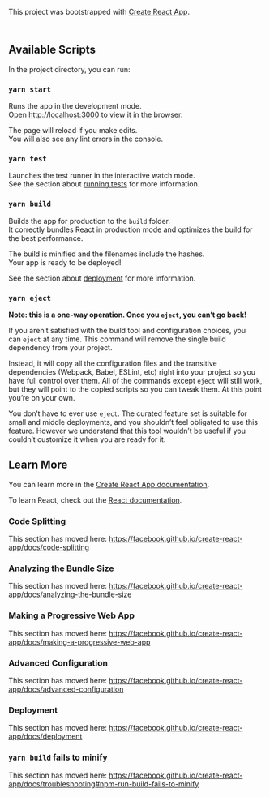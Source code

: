 


<p>This project was bootstrapped with&nbsp;<a href="https://github.com/facebook/create-react-app">Create React App</a>.</p>
<h2><a id="user-content-available-scripts" class="anchor" href="https://github.com/TylerPottsDev/weather-react#available-scripts" aria-hidden="true"></a><br />Available Scripts</h2>
<p>In the project directory, you can run:</p>
<h3><a id="user-content-yarn-start" class="anchor" href="https://github.com/TylerPottsDev/weather-react#yarn-start" aria-hidden="true"></a><code>yarn start</code></h3>
<p>Runs the app in the development mode.<br />Open&nbsp;<a href="http://localhost:3000/" rel="nofollow">http://localhost:3000</a>&nbsp;to view it in the browser.</p>
<p>The page will reload if you make edits.<br />You will also see any lint errors in the console.</p>
<h3><a id="user-content-yarn-test" class="anchor" href="https://github.com/TylerPottsDev/weather-react#yarn-test" aria-hidden="true"></a><code>yarn test</code></h3>
<p>Launches the test runner in the interactive watch mode.<br />See the section about&nbsp;<a href="https://facebook.github.io/create-react-app/docs/running-tests" rel="nofollow">running tests</a>&nbsp;for more information.</p>
<h3><a id="user-content-yarn-build" class="anchor" href="https://github.com/TylerPottsDev/weather-react#yarn-build" aria-hidden="true"></a><code>yarn build</code></h3>
<p>Builds the app for production to the&nbsp;<code>build</code>&nbsp;folder.<br />It correctly bundles React in production mode and optimizes the build for the best performance.</p>
<p>The build is minified and the filenames include the hashes.<br />Your app is ready to be deployed!</p>
<p>See the section about&nbsp;<a href="https://facebook.github.io/create-react-app/docs/deployment" rel="nofollow">deployment</a>&nbsp;for more information.</p>
<h3><a id="user-content-yarn-eject" class="anchor" href="https://github.com/TylerPottsDev/weather-react#yarn-eject" aria-hidden="true"></a><code>yarn eject</code></h3>
<p><strong>Note: this is a one-way operation. Once you&nbsp;<code>eject</code>, you can&rsquo;t go back!</strong></p>
<p>If you aren&rsquo;t satisfied with the build tool and configuration choices, you can&nbsp;<code>eject</code>&nbsp;at any time. This command will remove the single build dependency from your project.</p>
<p>Instead, it will copy all the configuration files and the transitive dependencies (Webpack, Babel, ESLint, etc) right into your project so you have full control over them. All of the commands except&nbsp;<code>eject</code>&nbsp;will still work, but they will point to the copied scripts so you can tweak them. At this point you&rsquo;re on your own.</p>
<p>You don&rsquo;t have to ever use&nbsp;<code>eject</code>. The curated feature set is suitable for small and middle deployments, and you shouldn&rsquo;t feel obligated to use this feature. However we understand that this tool wouldn&rsquo;t be useful if you couldn&rsquo;t customize it when you are ready for it.</p>
<h2><a id="user-content-learn-more" class="anchor" href="https://github.com/TylerPottsDev/weather-react#learn-more" aria-hidden="true"></a>Learn More</h2>
<p>You can learn more in the&nbsp;<a href="https://facebook.github.io/create-react-app/docs/getting-started" rel="nofollow">Create React App documentation</a>.</p>
<p>To learn React, check out the&nbsp;<a href="https://reactjs.org/" rel="nofollow">React documentation</a>.</p>
<h3><a id="user-content-code-splitting" class="anchor" href="https://github.com/TylerPottsDev/weather-react#code-splitting" aria-hidden="true"></a>Code Splitting</h3>
<p>This section has moved here:&nbsp;<a href="https://facebook.github.io/create-react-app/docs/code-splitting" rel="nofollow">https://facebook.github.io/create-react-app/docs/code-splitting</a></p>
<h3><a id="user-content-analyzing-the-bundle-size" class="anchor" href="https://github.com/TylerPottsDev/weather-react#analyzing-the-bundle-size" aria-hidden="true"></a>Analyzing the Bundle Size</h3>
<p>This section has moved here:&nbsp;<a href="https://facebook.github.io/create-react-app/docs/analyzing-the-bundle-size" rel="nofollow">https://facebook.github.io/create-react-app/docs/analyzing-the-bundle-size</a></p>
<h3><a id="user-content-making-a-progressive-web-app" class="anchor" href="https://github.com/TylerPottsDev/weather-react#making-a-progressive-web-app" aria-hidden="true"></a>Making a Progressive Web App</h3>
<p>This section has moved here:&nbsp;<a href="https://facebook.github.io/create-react-app/docs/making-a-progressive-web-app" rel="nofollow">https://facebook.github.io/create-react-app/docs/making-a-progressive-web-app</a></p>
<h3><a id="user-content-advanced-configuration" class="anchor" href="https://github.com/TylerPottsDev/weather-react#advanced-configuration" aria-hidden="true"></a>Advanced Configuration</h3>
<p>This section has moved here:&nbsp;<a href="https://facebook.github.io/create-react-app/docs/advanced-configuration" rel="nofollow">https://facebook.github.io/create-react-app/docs/advanced-configuration</a></p>
<h3><a id="user-content-deployment" class="anchor" href="https://github.com/TylerPottsDev/weather-react#deployment" aria-hidden="true"></a>Deployment</h3>
<p>This section has moved here:&nbsp;<a href="https://facebook.github.io/create-react-app/docs/deployment" rel="nofollow">https://facebook.github.io/create-react-app/docs/deployment</a></p>
<h3><a id="user-content-yarn-build-fails-to-minify" class="anchor" href="https://github.com/TylerPottsDev/weather-react#yarn-build-fails-to-minify" aria-hidden="true"></a><code>yarn build</code>&nbsp;fails to minify</h3>
<p>This section has moved here:&nbsp;<a href="https://facebook.github.io/create-react-app/docs/troubleshooting#npm-run-build-fails-to-minify" rel="nofollow">https://facebook.github.io/create-react-app/docs/troubleshooting#npm-run-build-fails-to-minify</a></p>
